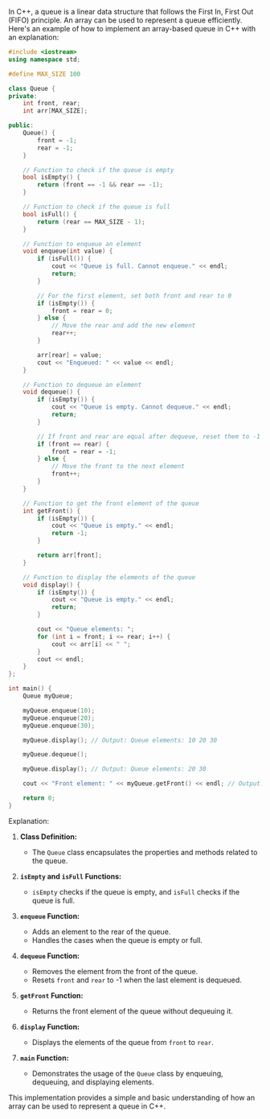 In C++, a queue is a linear data structure that follows the First In, First Out (FIFO) principle. An array can be used to represent a queue efficiently. Here's an example of how to implement an array-based queue in C++ with an explanation:

```cpp
#include <iostream>
using namespace std;

#define MAX_SIZE 100

class Queue {
private:
    int front, rear;
    int arr[MAX_SIZE];

public:
    Queue() {
        front = -1;
        rear = -1;
    }

    // Function to check if the queue is empty
    bool isEmpty() {
        return (front == -1 && rear == -1);
    }

    // Function to check if the queue is full
    bool isFull() {
        return (rear == MAX_SIZE - 1);
    }

    // Function to enqueue an element
    void enqueue(int value) {
        if (isFull()) {
            cout << "Queue is full. Cannot enqueue." << endl;
            return;
        }

        // For the first element, set both front and rear to 0
        if (isEmpty()) {
            front = rear = 0;
        } else {
            // Move the rear and add the new element
            rear++;
        }

        arr[rear] = value;
        cout << "Enqueued: " << value << endl;
    }

    // Function to dequeue an element
    void dequeue() {
        if (isEmpty()) {
            cout << "Queue is empty. Cannot dequeue." << endl;
            return;
        }

        // If front and rear are equal after dequeue, reset them to -1
        if (front == rear) {
            front = rear = -1;
        } else {
            // Move the front to the next element
            front++;
        }
    }

    // Function to get the front element of the queue
    int getFront() {
        if (isEmpty()) {
            cout << "Queue is empty." << endl;
            return -1;
        }

        return arr[front];
    }

    // Function to display the elements of the queue
    void display() {
        if (isEmpty()) {
            cout << "Queue is empty." << endl;
            return;
        }

        cout << "Queue elements: ";
        for (int i = front; i <= rear; i++) {
            cout << arr[i] << " ";
        }
        cout << endl;
    }
};

int main() {
    Queue myQueue;

    myQueue.enqueue(10);
    myQueue.enqueue(20);
    myQueue.enqueue(30);

    myQueue.display(); // Output: Queue elements: 10 20 30

    myQueue.dequeue();

    myQueue.display(); // Output: Queue elements: 20 30

    cout << "Front element: " << myQueue.getFront() << endl; // Output: Front element: 20

    return 0;
}
```

Explanation:

1. **Class Definition:**
   - The `Queue` class encapsulates the properties and methods related to the queue.

2. **`isEmpty` and `isFull` Functions:**
   - `isEmpty` checks if the queue is empty, and `isFull` checks if the queue is full.

3. **`enqueue` Function:**
   - Adds an element to the rear of the queue.
   - Handles the cases when the queue is empty or full.

4. **`dequeue` Function:**
   - Removes the element from the front of the queue.
   - Resets `front` and `rear` to -1 when the last element is dequeued.

5. **`getFront` Function:**
   - Returns the front element of the queue without dequeuing it.

6. **`display` Function:**
   - Displays the elements of the queue from `front` to `rear`.

7. **`main` Function:**
   - Demonstrates the usage of the `Queue` class by enqueuing, dequeuing, and displaying elements.

This implementation provides a simple and basic understanding of how an array can be used to represent a queue in C++.